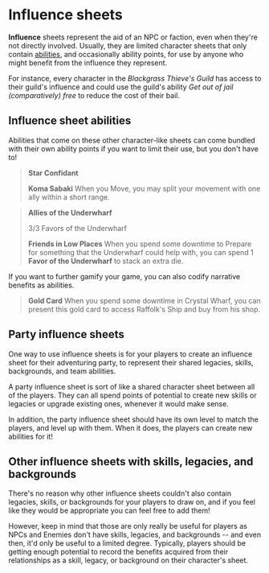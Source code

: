 # Influence sheets

**Influence** sheets represent the aid of an NPC or faction, even when they're not directly involved. Usually, they are limited character sheets that only contain [abilities](../character/abilities.md), and occasionally ability points, for use by anyone who might benefit from the influence they represent.

For instance, every character in the _Blackgrass Thieve's Guild_ has access to their guild's influence and could use the guild's ability _Get out of jail (comparatively) free_ to reduce the cost of their bail.

## Influence sheet abilities

Abilities that come on these other character-like sheets can come bundled with their own ability points if you want to limit their use, but you don't have to!

> **Star Confidant**
> 
> <i class="fa-solid fa-person-walking"></i>  **Koma Sabaki**
> When you <i class="fa-solid fa-person-walking"></i> Move, you may split your movement with one ally within a short range.


> **Allies of the Underwharf**
> 
> 3/3 Favors of the Underwharf
> 
>  <i class="fa-solid fa-clock"></i> **Friends in Low Places**
>  When you spend some downtime to <i class="fa-solid fa-clock"></i> Prepare for something that the Underwharf could help with, you can spend 1 **Favor of the Underwharf** to stack an extra die.

If you want to further gamify your game, you can also codify narrative benefits as abilities.

> **Gold Card**
> When you spend some downtime in Crystal Wharf, you can present this gold card to access Raffolk's Ship and buy from his shop.

## Party influence sheets

One way to use influence sheets is for your players to create an influence sheet for their adventuring party, to represent their shared legacies, skills, backgrounds, and team abilities.

A party influence sheet is sort of like a shared character sheet between all of the players. They can all spend points of potential to create new skills or legacies or upgrade existing ones, whenever it would make sense.

In addition, the party influence sheet should have its own level to match the players, and level up with them. When it does, the players can create new abilities for it!

## Other influence sheets with skills, legacies, and backgrounds

There's no reason why other influence sheets couldn't also contain legacies, skills, or backgrounds for your players to draw on, and if you feel like they would be appropriate you can feel free to add them! 

However, keep in mind that those are only really be useful for players as NPCs and Enemies don't have skills, legacies, and backgrounds -- and even then, it'd only be useful to a limited degree. Typically, players should be getting enough potential to record the benefits acquired from their relationships as a skill, legacy, or background on their character's sheet.